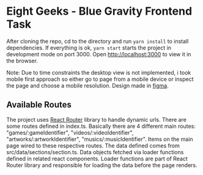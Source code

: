 # Eight Geeks - Blue Gravity Frontend Task

After cloning the repo, cd to the directory and run `yarn install` to install dependencies. If everything is ok, `yarn start` starts the project in development mode on port 3000. Open [http://localhost:3000](http://localhost:3000) to view it in the browser.

Note: Due to time constraints the desktop view is not implemented, i took mobile first approach so either go to page from a mobile device or inspect the page and choose a mobile resolution.
Design made in [figma](https://www.figma.com/design/NsExABcKU3kM117ytzjTHu/Eight-Geeks?node-id=0-1&t=b1CjYPypgIb86Bmj-1).

## Available Routes

The project uses [React Router](https://reactrouter.com/en/main) library to handle dynamic urls. There are some routes defined in index.ts. Basically there are 4 different main routes: "games/:gameIdentifier", "videos/:videoIdentifier", "artworks/:artworkIdentifier", "musics/:musicIdentifier". Items on the main page wired to these respective routes. The data defined comes from src/data/sections/section.ts. Data objects fetched via loader functions defined in related react components. Loader functions are part of React Router library and responsible for loading the data before the page renders.
